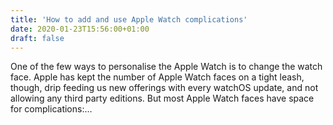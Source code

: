 ```yaml
---
title: 'How to add and use Apple Watch complications'
date: 2020-01-23T15:56:00+01:00
draft: false
---
```


One of the few ways to personalise the Apple Watch is to change the watch face. Apple has kept the number of Apple Watch faces on a tight leash, though, drip feeding us new offerings with every watchOS update, and not allowing any third party editions. But most Apple Watch faces have space for complications:…